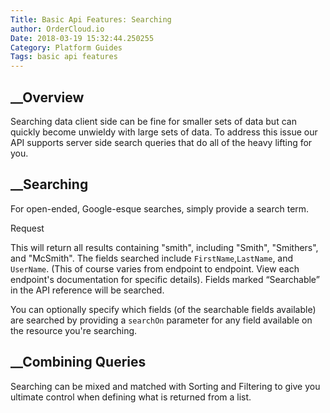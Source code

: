 ```yaml
---
Title: Basic Api Features: Searching
author: OrderCloud.io 
Date: 2018-03-19 15:32:44.250255
Category: Platform Guides
Tags: basic api features
---
```



## __Overview

Searching data client side can be fine for smaller sets of data but can
quickly become unwieldy with large sets of data. To address this issue our API
supports server side search queries that do all of the heavy lifting for you.

## __Searching

For open-ended, Google-esque searches, simply provide a search term.

Request

This will return all results containing "smith", including "Smith",
"Smithers", and "McSmith". The fields searched include `FirstName`,`LastName`,
and `UserName`. (This of course varies from endpoint to endpoint. View each
endpoint's documentation for specific details). Fields marked “Searchable” in
the API reference will be searched.

You can optionally specify which fields (of the searchable fields available)
are searched by providing a `searchOn` parameter for any field available on
the resource you're searching.

## __Combining Queries

Searching can be mixed and matched with Sorting and Filtering to give you
ultimate control when defining what is returned from a list.

